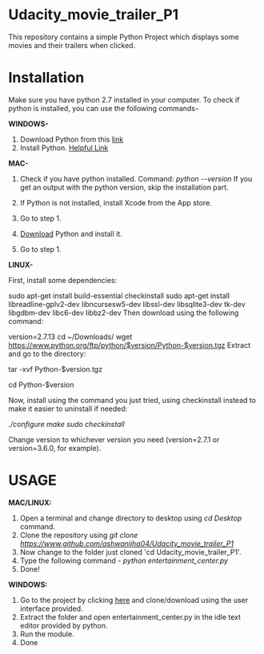 # Udacity_movie_trailer_P1
This repository contains a simple Python Project which displays some movies and their trailers when clicked.

# Installation
Make sure you have python 2.7 installed in your computer.
To check if python is installed, you can use the following commands-  

**WINDOWS-** 
 1) Download Python from this [link](https://www.python.org/download/releases/2.7/)
 2) Install Python. [Helpful Link](https://www.howtogeek.com/197947/how-to-install-python-on-windows/)
 
**MAC-**
 1) Check if you have python installed.
    Command: _python --version_
    If you get an output with the python version, skip the installation part.
 
 2) If Python is not installed, install Xcode from the App store.
 3) Go to step 1.
 4) [Download](https://www.python.org/downloads/mac-osx/) Python and install it.
 5) Go to step 1.
 
**LINUX-**

First, install some dependencies:

sudo apt-get install build-essential checkinstall
sudo apt-get install libreadline-gplv2-dev libncursesw5-dev libssl-dev libsqlite3-dev tk-dev libgdbm-dev libc6-dev libbz2-dev
Then download using the following command:

version=2.7.13
cd ~/Downloads/
wget https://www.python.org/ftp/python/$version/Python-$version.tgz
Extract and go to the directory:

tar -xvf Python-$version.tgz

cd Python-$version

Now, install using the command you just tried, using checkinstall instead to make it easier to uninstall if needed:

_./configure
make
sudo checkinstall_

Change version to whichever version you need (version=2.7.1 or version=3.6.0, for example).

# USAGE
**MAC/LINUX:**
 1) Open a terminal and change directory to desktop using _cd Desktop_ command.
 2) Clone the repository using _git clone https://www.github.com/ashwanijha04/Udacity_movie_trailer_P1_
 3) Now change to the folder just cloned 'cd Udacity_movie_trailer_P1'.
 3) Type the following command - _python entertainment_center.py_
 4) Done!
 
 **WINDOWS:**
  1) Go to the project by clicking [here](https://www.github.com/ashwanijha04/Udacity_movie_trailer_P1) and clone/download using the user interface provided.
  2) Extract the folder and open entertainment_center.py in the idle text editor provided by python.
  3) Run the module.
  4) Done
